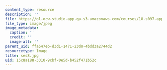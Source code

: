 ```yaml
---
content_type: resource
description: ''
file: https://ol-ocw-studio-app-qa.s3.amazonaws.com/courses/18-s097-applied-category-theory-january-iap-2019/15c8a18833109cbf0e5db452f471b52c_ses8.jpg
file_type: image/jpeg
image_metadata:
  caption: ''
  credit: ''
  image-alt: ''
parent_uid: ffa547eb-d3d1-1471-23d0-4bdd3a2744d2
resourcetype: Image
title: ses8.jpg
uid: 15c8a188-3310-9cbf-0e5d-b452f471b52c
---
```

